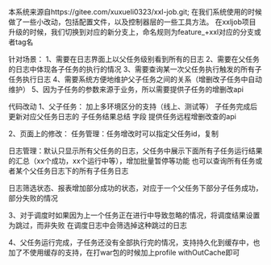 本系统来源自https://gitee.com/xuxueli0323/xxl-job.git;
在我们系统使用的时候做了一些小改动，包括配置文件，以及控制器层的一些工具方法。
在xxljob项目升级的时候，我们切换到对应的新分支上，命名规则为feature_+xxl对应的分支或者tag名


针对场景：
1、需要在日志界面上以父任务级别看到所有的日志
2、需要在父任务的日志中体现各子任务的执行的情况
3、需要查询某一次父任务执行触发的所有子任务执行日志
4、需要系统方便地维护父子任务之间的关系（增删改子任务中自动维护）
5、因为子任务的参数来源于业务，所以需要提供子任务的增删改api


代码改动
1、父子任务：
加上多环境区分的支持（线上、测试等）
子任务完成后更新对应父任务日志的 子任务结果总结 字段
提供任务远程增删改查的api
	
2、页面上的修改：
任务管理：任务增改时可以指定父任务id，复制

日志管理：默认只显示所有父任务的日志，父任务中展示下面所有子任务运行结果的汇总（xx个成功，xx个运行中等），增加批量暂停等功能
也可以查询所有任务或者某个父任务日志下的所有子任务日志

日志筛选状态、报表增加部分成功的状态，对应于一个父任务下部分子任务成功，部分失败的情况

3、对于调度时如果因为上一个任务正在进行中导致忽略的情况，将调度结果设置为跳过，而非失败
在调度日志中会筛选掉这种跳过的日志

4、父任务运行完成，子任务还没有全部执行完的情况，支持持久化到缓存中，也加了不使用缓存的支持，在打war包的时候加上profile withOutCache即可

